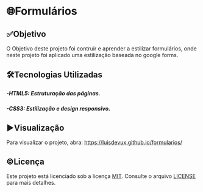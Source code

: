 # 🌐Formulários
## ✅Objetivo
O Objetivo deste projeto foi contruir e aprender a estilizar formulários, onde neste projeto foi aplicado uma estilização baseada no google forms.

## 🛠️Tecnologias Utilizadas
##### -HTML5: Estruturação das páginas.
##### -CSS3: Estilização e design responsivo.

## ▶️Visualização
Para visualizar o projeto, abra: https://luisdevux.github.io/formularios/

## ©️Licença
Este projeto está licenciado sob a licença [MIT](https://choosealicense.com/licenses/mit/). Consulte o arquivo [LICENSE](LICENSE) para mais detalhes.

